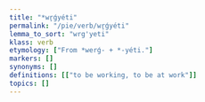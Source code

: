 ```yaml
---
title: "*wr̥ǵyéti"
permalink: "/pie/verb/wr̥ǵyéti"
lemma_to_sort: "wrg'yeti"
klass: verb
etymology: ["From *werǵ- +‎ *-yéti."]
markers: []
synonyms: []
definitions: [["to be working, to be at work"]]
topics: []
---
```

